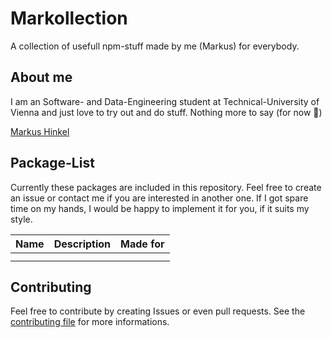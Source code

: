 # Markollection

A collection of usefull npm-stuff made by me (Markus) for everybody.

## About me

I am an Software- and Data-Engineering student at Technical-University of Vienna and just love to try out and do stuff. Nothing more to say (for now :clown_face:)

[Markus Hinkel](https://github.com/markush97)

## Package-List

Currently these packages are included in this repository. Feel free to create an issue or contact me if you are interested in another one.
If I got spare time on my hands, I would be happy to implement it for you, if it suits my style.

| Name | Description | Made for |
|------|-------------|----------|
|      |             |          |
|      |             |          |

## Contributing

Feel free to contribute by creating Issues or even pull requests. See the [contributing file](./Contributing.md) for more informations.
